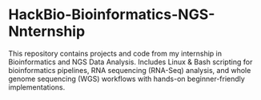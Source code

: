 # HackBio-Bioinformatics-NGS-Nnternship
This repository contains projects and code from my internship in Bioinformatics and NGS Data Analysis. Includes Linux &amp; Bash scripting for bioinformatics pipelines, RNA sequencing (RNA-Seq) analysis, and whole genome sequencing (WGS) workflows with hands-on beginner-friendly implementations.
